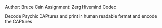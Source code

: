 Author: Bruce Cain
Assignment: Zerg Hivemind Codec

Decode Psychic CAPtures and print in human readable format and encode the CAPtures
